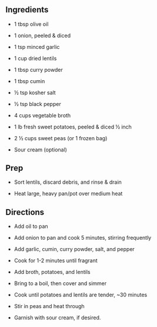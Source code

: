 # 

## Ingredients

- 1 tbsp olive oil

- 1 onion, peeled & diced

- 1 tsp minced garlic

- 1 cup dried lentils

- 1 tbsp curry powder

- 1 tbsp cumin

- ½ tsp kosher salt

- ½ tsp black pepper

- 4 cups vegetable broth

- 1 lb fresh sweet potatoes, peeled & diced ½ inch

- 2 ½ cups sweet peas (or 1 frozen bag)

- Sour cream (optional)

## Prep

- Sort lentils, discard debris, and rinse & drain

- Heat large, heavy pan/pot over medium heat

## Directions

- Add oil to pan

- Add onion to pan and cook 5 minutes, stirring frequently

- Add garlic, cumin, curry powder, salt, and pepper

- Cook for 1-2 minutes until fragrant

- Add broth, potatoes, and lentils

- Bring to a boil, then cover and simmer

- Cook until potatoes and lentils are tender, ~30 minutes

- Stir in peas and heat through

- Garnish with sour cream, if desired.
